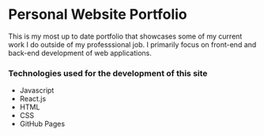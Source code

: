 # Personal Website Portfolio 

This is my most up to date portfolio that showcases some of my current work I do outside of my professsional job. I primarily focus on front-end and back-end development of web applications.

### Technologies used for the development of this site 
- Javascript
- React.js
- HTML
- CSS
- GitHub Pages 

